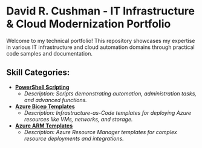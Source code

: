 # David R. Cushman - IT Infrastructure & Cloud Modernization Portfolio

Welcome to my technical portfolio! This repository showcases my expertise in various IT infrastructure and cloud automation domains through practical code samples and documentation.

## Skill Categories:

* [**PowerShell Scripting**](PowerShell-Scripting/)
    * *Description: Scripts demonstrating automation, administration tasks, and advanced functions.*
* [**Azure Bicep Templates**](Azure-Bicep-Templates/)
    * *Description: Infrastructure-as-Code templates for deploying Azure resources like VMs, networks, and storage.*
* [**Azure ARM Templates**](Azure-ARM-Templates/)
    * *Description: Azure Resource Manager templates for complex resource deployments and integrations.*
